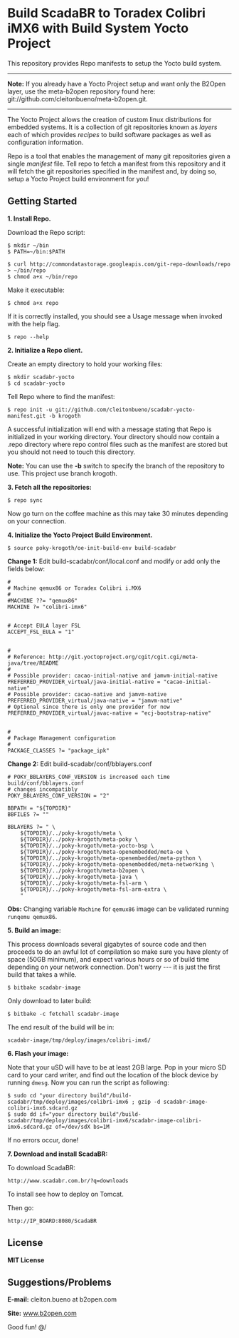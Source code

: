 Build ScadaBR to Toradex Colibri iMX6 with Build System Yocto Project
=============================================
This repository provides Repo manifests to setup the Yocto build system.

***
**Note:**
If you already have a Yocto Project setup and want only the B2Open layer, 
use the meta-b2open repository found here: 
git://github.com/cleitonbueno/meta-b2open.git.
***

The Yocto Project allows the creation of custom linux distributions for embedded
systems.  It is a collection of git repositories known as *layers* each of which 
provides *recipes* to build software packages as well as configuration information.

Repo is a tool that enables the management of many git repositories given a 
single *manifest* file.  Tell repo to fetch a manifest from this repository and
it will fetch the git repositories specified in the manifest and, by doing so,
setup a Yocto Project build environment for you!

Getting Started
---------------
**1.  Install Repo.**

Download the Repo script:

    $ mkdir ~/bin
    $ PATH=~/bin:$PATH

    $ curl http://commondatastorage.googleapis.com/git-repo-downloads/repo > ~/bin/repo
    $ chmod a+x ~/bin/repo

Make it executable:

    $ chmod a+x repo


If it is correctly installed, you should see a Usage message when invoked
with the help flag.

    $ repo --help

**2.  Initialize a Repo client.**

Create an empty directory to hold your working files:

    $ mkdir scadabr-yocto
    $ cd scadabr-yocto

Tell Repo where to find the manifest:

    $ repo init -u git://github.com/cleitonbueno/scadabr-yocto-manifest.git -b krogoth

A successful initialization will end with a message stating that Repo is
initialized in your working directory. Your directory should now
contain a .repo directory where repo control files such as the manifest are
stored but you should not need to touch this directory.

**Note:**
You can use the **-b** switch to specify the branch of the repository
to use.  This project use branch krogoth.


**3.  Fetch all the repositories:**

    $ repo sync

Now go turn on the coffee machine as this may take 30 minutes depending on
your connection.

**4.  Initialize the Yocto Project Build Environment.**

    $ source poky-krogoth/oe-init-build-env build-scadabr  


**Change 1:**
Edit build-scadabr/conf/local.conf and modify or add only the fields below:


    #
    # Machine qemux86 or Toradex Colibri i.MX6
    #
    #MACHINE ??= "qemux86"
    MACHINE ?= "colibri-imx6"


    # Accept EULA layer FSL 
    ACCEPT_FSL_EULA = "1"


    #
    # Reference: http://git.yoctoproject.org/cgit/cgit.cgi/meta-java/tree/README
    #
    # Possible provider: cacao-initial-native and jamvm-initial-native
    PREFERRED_PROVIDER_virtual/java-initial-native = "cacao-initial-native"
    # Possible provider: cacao-native and jamvm-native
    PREFERRED_PROVIDER_virtual/java-native = "jamvm-native"
    # Optional since there is only one provider for now
    PREFERRED_PROVIDER_virtual/javac-native = "ecj-bootstrap-native"


    #
    # Package Management configuration
    #
    PACKAGE_CLASSES ?= "package_ipk"



**Change 2:**
Edit build-scadabr/conf/bblayers.conf

    # POKY_BBLAYERS_CONF_VERSION is increased each time build/conf/bblayers.conf
    # changes incompatibly
    POKY_BBLAYERS_CONF_VERSION = "2"

    BBPATH = "${TOPDIR}"
    BBFILES ?= ""

    BBLAYERS ?= " \
        ${TOPDIR}/../poky-krogoth/meta \
        ${TOPDIR}/../poky-krogoth/meta-poky \
        ${TOPDIR}/../poky-krogoth/meta-yocto-bsp \
        ${TOPDIR}/../poky-krogoth/meta-openembedded/meta-oe \
        ${TOPDIR}/../poky-krogoth/meta-openembedded/meta-python \
        ${TOPDIR}/../poky-krogoth/meta-openembedded/meta-networking \
        ${TOPDIR}/../poky-krogoth/meta-b2open \
        ${TOPDIR}/../poky-krogoth/meta-java \
        ${TOPDIR}/../poky-krogoth/meta-fsl-arm \
        ${TOPDIR}/../poky-krogoth/meta-fsl-arm-extra \
        "

**Obs:**
Changing variable `Machine` for `qemux86` image can be validated running `runqemu qemux86`.


**5.  Build an image:**

This process downloads several gigabytes of source code and then proceeds to
do an awful lot of compilation so make sure you have plenty of space (50GB minimum), 
and expect various hours or so of build time depending on your network connection.
Don't worry --- it is just the first build that takes a while.

    $ bitbake scadabr-image

Only download to later build:

    $ bitbake -c fetchall scadabr-image

The end result of the build will be in:
    
    scadabr-image/tmp/deploy/images/colibri-imx6/


**6. Flash your image:**

Note that your uSD will have to be at least 2GB large. Pop in your micro SD card to your card writer, and find out the location of
the block device by running `dmesg`. Now you can run the script as following:

    $ sudo cd "your directory build"/build-scadabr/tmp/deploy/images/colibri-imx6 ; gzip -d scadabr-image-colibri-imx6.sdcard.gz
    $ sudo dd if="your directory build"/build-scadabr/tmp/deploy/images/colibri-imx6/scadabr-image-colibri-imx6.sdcard.gz of=/dev/sdX bs=1M

If no errors occur, done!


**7. Download and install ScadaBR:**

To download ScadaBR:
    
    http://www.scadabr.com.br/?q=downloads


To install see how to deploy on Tomcat.


Then go:

    http://IP_BOARD:8080/ScadaBR


License
-------------------

**MIT License**


Suggestions/Problems
-------------------
**E-mail:** cleiton.bueno at b2open.com

**Site:**   www.b2open.com

Good fun! \@/


